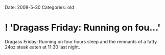 Date: 2008-5-30
Categories: old

# ! 'Dragass Friday: Running on fou...'

Dragass Friday: Running on four hours sleep and the remnants of a fatty 24oz steak eaten at 11:30 last night.
